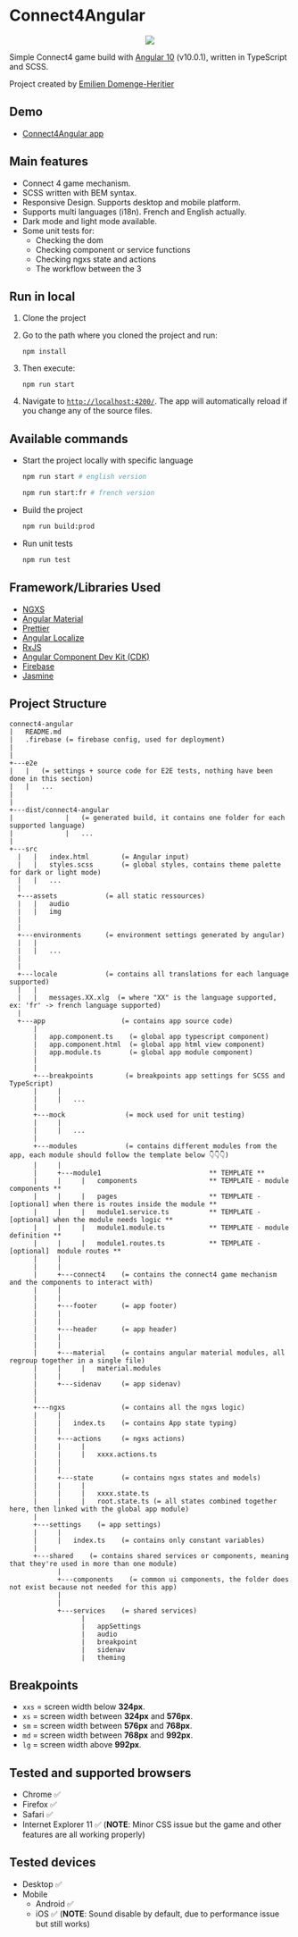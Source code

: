 # Connect4Angular

<div align="center">

![](src/assets/img/demo.gif)

</div>

Simple Connect4 game build with [Angular 10](https://angular.io/) (v10.0.1), written in TypeScript and SCSS.

Project created by [Emilien Domenge-Heritier](https://www.domenge.fr/)

## Demo

-   [Connect4Angular app](https://connect4-angular-2acfb.web.app/)

## Main features

-   Connect 4 game mechanism.
-   SCSS written with BEM syntax.
-   Responsive Design. Supports desktop and mobile platform.
-   Supports multi languages (i18n). French and English actually.
-   Dark mode and light mode available.
-   Some unit tests for:
    -   Checking the dom
    -   Checking component or service functions
    -   Checking ngxs state and actions
    -   The workflow between the 3

## Run in local

1. Clone the project

2. Go to the path where you cloned the project and run:

    ```
    npm install
    ```

3. Then execute:

    ```
    npm run start
    ```

4. Navigate to [`http://localhost:4200/`](http://localhost:4200/). The app will automatically reload if you change any of the source files.

## Available commands

-   Start the project locally with specific language

    ```bash
    npm run start # english version

    npm run start:fr # french version
    ```

-   Build the project

    ```bash
    npm run build:prod
    ```

-   Run unit tests
    ```bash
    npm run test
    ```

## Framework/Libraries Used

-   [NGXS](https://www.ngxs.io/)
-   [Angular Material](https://material.angular.io/)
-   [Prettier](https://prettier.io/)
-   [Angular Localize](https://angular.io/guide/migration-localize)
-   [RxJS](https://www.learnrxjs.io/)
-   [Angular Component Dev Kit (CDK)](https://material.angular.io/cdk/categories)
-   [Firebase](https://firebase.google.com/docs/hosting)
-   [Jasmine](https://jasmine.github.io/api/3.5/global)

## Project Structure

```
connect4-angular
|   README.md
|   .firebase (= firebase config, used for deployment)
|
|
+---e2e
|   |   (= settings + source code for E2E tests, nothing have been done in this section)
|   |   ...
|
|
+---dist/connect4-angular
|             |   (= generated build, it contains one folder for each supported language)
|             |   ...
|
+---src
  |   |   index.html        (= Angular input)
  |   |   styles.scss       (= global styles, contains theme palette for dark or light mode)
  |   |   ...
  |
  +---assets            (= all static ressources)
  |   |   audio
  |   |   img
  |
  |
  +---environments      (= environment settings generated by angular)
  |   |
  |   |   ...
  |
  |
  +---locale            (= contains all translations for each language supported)
  |   |
  |   |   messages.XX.xlg  (= where "XX" is the language supported, ex: 'fr' -> french language supported)
  |
  +---app                   (= contains app source code)
      |
      |   app.component.ts    (= global app typescript component)
      |   app.component.html  (= global app html view component)
      |   app.module.ts       (= global app module component)
      |
      |
      +---breakpoints        (= breakpoints app settings for SCSS and TypeScript)
      |     |
      |     |   ...
      |
      +---mock               (= mock used for unit testing)
      |     |
      |     |   ...
      |
      +---modules            (= contains different modules from the app, each module should follow the template below 👇👇👇)
      |     |
      |     +---module1                           ** TEMPLATE **
      |     |     |   components                  ** TEMPLATE - module components **
      |     |     |   pages                       ** TEMPLATE - [optional] when there is routes inside the module **
      |     |     |   module1.service.ts          ** TEMPLATE - [optional] when the module needs logic **
      |     |     |   module1.module.ts           ** TEMPLATE - module definition **
      |     |     |   module1.routes.ts           ** TEMPLATE - [optional]  module routes **
      |     |
      |     |
      |     +---connect4    (= contains the connect4 game mechanism and the components to interact with)
      |     |
      |     |
      |     +---footer      (= app footer)
      |     |
      |     |
      |     +---header      (= app header)
      |     |
      |     |
      |     +---material    (= contains angular material modules, all regroup together in a single file)
      |     |     |   material.modules
      |     |
      |     +---sidenav     (= app sidenav)
      |
      |
      +---ngxs              (= contains all the ngxs logic)
      |     |
      |     |   index.ts    (= contains App state typing)
      |     |
      |     +---actions     (= ngxs actions)
      |     |     |
      |     |     |   xxxx.actions.ts
      |     |
      |     |
      |     +---state       (= contains ngxs states and models)
      |     |     |
      |     |     |   xxxx.state.ts
      |     |     |   root.state.ts (= all states combined together here, then linked with the global app module)
      |
      +---settings    (= app settings)
      |     |
      |     |   index.ts    (= contains only constant variables)
      |
      +---shared    (= contains shared services or components, meaning that they're used in more than one module)
            |
            +---components    (= common ui components, the folder does not exist because not needed for this app)
            |
            |
            +---services    (= shared services)
                  |
                  |   appSettings
                  |   audio
                  |   breakpoint
                  |   sidenav
                  |   theming
```

## Breakpoints

-   `xxs` = screen width below **324px**.
-   `xs` = screen width between **324px** and **576px**.
-   `sm` = screen width between **576px** and **768px**.
-   `md` = screen width between **768px** and **992px**.
-   `lg` = screen width above **992px**.

## Tested and supported browsers

-   Chrome ✅
-   Firefox ✅
-   Safari ✅
-   Internet Explorer 11 ✅ (**NOTE**: Minor CSS issue but the game and other features are all working properly)

## Tested devices

-   Desktop ✅
-   Mobile
    -   Android ✅
    -   iOS ✅ (**NOTE**: Sound disable by default, due to performance issue but still works)
